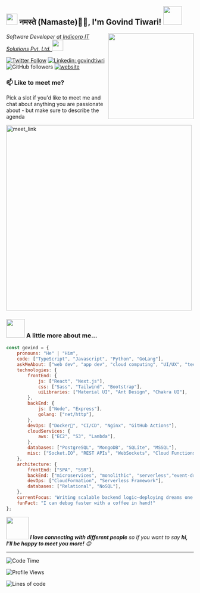 <h2><img src="https://emojis.slackmojis.com/emojis/images/1531849430/4246/blob-sunglasses.gif?1531849430" width="30"/> नमस्ते (Namaste)🙏🏻, I'm Govind Tiwari! <img src="https://media.giphy.com/media/12oufCB0MyZ1Go/giphy.gif" width="50"></h2>
<img align='right' src="https://media.giphy.com/media/M9gbBd9nbDrOTu1Mqx/giphy.gif" width="230">
<p><em>Software Developer at <a href="https://indicorpit.com/">Indicorp IT Solutions Pvt. Ltd.
</a><img src="https://media.giphy.com/media/WUlplcMpOCEmTGBtBW/giphy.gif" width="30"> 
</em></p>

[![Twitter Follow](https://img.shields.io/twitter/follow/Govind_tiwari_?label=Follow)](https://twitter.com/intent/follow?screen_name=Govind_tiwari_)
[![Linkedin: govindtiwri](https://img.shields.io/badge/-govindtiwari-blue?style=flat-square&logo=Linkedin&logoColor=white&link=https://www.linkedin.com/in/govindtiwri/)](https://www.linkedin.com/in/govindtiwri/)
![GitHub followers](https://img.shields.io/github/followers/govindti?label=Follow&style=social)
[![website](https://img.shields.io/badge/Website-46a2f1.svg?&style=flat-square&logo=Google-Chrome&logoColor=white&link=https://www.govindtiwari.site/)](https://www.govindtiwari.site/)


### 📫 Like to meet me?

Pick a slot if you'd like to meet me and chat about anything you are passionate about - but make sure to describe the agenda

<a href="https://calendly.com/108tiwari-g/30min" target="_blank"><img width="498" alt="meet_link" src="https://user-images.githubusercontent.com/15426564/144297439-f530f383-e73e-41e0-9914-a9b7d3f432e5.png"></a>

<!-- 👇 Hit in your console or terminal to connect with me.

```bash
npx anmol
```
**👆 This command line tool can be found at [npx anmol](https://github.com/anmol098/npx_card)** -->

### <img src="https://media.giphy.com/media/VgCDAzcKvsR6OM0uWg/giphy.gif" width="50"> A little more about me...  

```javascript
const govind = {
    pronouns: "He" | "Him",
    code: ["TypeScript", "Javascript", "Python", "GoLang"],
    askMeAbout: ["web dev", "app dev", "cloud computing", "UI/UX", "tech trends"],
    technologies: {
        frontEnd: {
            js: ["React", "Next.js"],
            css: ["Sass", "Tailwind", "Bootstrap"],
            uiLibraries: ["Material UI", "Ant Design", "Chakra UI"],
        },
        backEnd: {
            js: ["Node", "Express"],
            golang: ["net/http"],
        },
        devOps: ["Docker🐳", "CI/CD", "Nginx", "GitHub Actions"],
        cloudServices: {
            aws: ["EC2", "S3", "Lambda"],
        },
        databases: ["PostgreSQL", "MongoDB", "SQLite", "MSSQL"],
        misc: ["Socket.IO", "REST APIs", "WebSockets", "Cloud Functions"]
    },
    architecture: {
        frontEnd: ["SPA", "SSR"],
        backEnd: ["microservices", "monolithic", "serverless","event-driven", "design system pattern"],
        devOps: ["CloudFormation", "Serverless Framework"],
        databases: ["Relational", "NoSQL"],
    },
    currentFocus: "Writing scalable backend logic—deploying dreams one goroutine at a time.",
    funFact: "I can debug faster with a coffee in hand!"
};
```

<img src="https://media.giphy.com/media/LnQjpWaON8nhr21vNW/giphy.gif" width="60"> <em><b>I love connecting with different people</b> so if you want to say <b>hi, I'll be happy to meet you more!</b> 😊</em>

---
<!--START_SECTION:waka-->
![Code Time](http://img.shields.io/badge/Code%20Time-4%2C56%20hrs%2011%20mins-blue)

![Profile Views](http://img.shields.io/badge/Profile%20Views-753-blue)

![Lines of code](https://img.shields.io/badge/From%20Hello%20World%20I%27ve%20Written-1.9%20million%20lines%20of%20code-blue)

<!-- **🐱 My GitHub Data** 

> 📦 278.5 kB Used in GitHub's Storage 
 > 
> 🏆 750 Total ontributions
 > 
> 💻 Available for freelance, remote, or full-time roles — let's build something great together!
 > 
> 📜 26 Public Repositories 
 > 
> 🔑 17 Private Repositories 
 > 
**I'm an Early 🐤** 

```text
🌞 Morning                1650 commits        ████░░░░░░░░░░░░░░░░░░░░░   17.05 % 
🌆 Daytime                3705 commits        ██████████░░░░░░░░░░░░░░░   38.29 % 
🌃 Evening                2823 commits        ███████░░░░░░░░░░░░░░░░░░   29.18 % 
🌙 Night                  1497 commits        ████░░░░░░░░░░░░░░░░░░░░░   15.47 % 
```
📅 **I'm Most Productive on Sunday** 

```text
Monday                   1080 commits        ███░░░░░░░░░░░░░░░░░░░░░░   11.16 % 
Tuesday                  1397 commits        ████░░░░░░░░░░░░░░░░░░░░░   14.44 % 
Wednesday                1459 commits        ████░░░░░░░░░░░░░░░░░░░░░   15.08 % 
Thursday                 1137 commits        ███░░░░░░░░░░░░░░░░░░░░░░   11.75 % 
Friday                   948 commits         ██░░░░░░░░░░░░░░░░░░░░░░░   09.80 % 
Saturday                 1397 commits        ████░░░░░░░░░░░░░░░░░░░░░   14.44 % 
Sunday                   2257 commits        ██████░░░░░░░░░░░░░░░░░░░   23.33 % 
``` -->


<!-- 📊 **This Week I Spent My Time On** 

```text
🕑︎ Time Zone: Asia/India

💬 Programming Languages: 
TypeScript               36 hrs 43 mins      ███████████████████████░░   92.66 % 
JSON                     1 hr 10 mins        █░░░░░░░░░░░░░░░░░░░░░░░░   02.98 % 
Text                     25 mins             ░░░░░░░░░░░░░░░░░░░░░░░░░   01.07 % 
.env file                19 mins             ░░░░░░░░░░░░░░░░░░░░░░░░░   00.81 % 
textmate                 12 mins             ░░░░░░░░░░░░░░░░░░░░░░░░░   00.51 % 

🔥 Editors: 
WebStorm                 39 hrs 36 mins      █████████████████████████   99.92 % 
VS Code                  1 min               ░░░░░░░░░░░░░░░░░░░░░░░░░   00.08 % 

💻 Operating System: 
Mac                      39 hrs 37 mins      █████████████████████████   100.00 % 
``` -->

<!-- **I Mostly Code in JavaScript** 

```text
TypeScript               13 repos            ████░░░░░░░░░░░░░░░░░░░░░   15.85 % 
Python                   5 repos             ██░░░░░░░░░░░░░░░░░░░░░░░   06.10 % 
Dart                     5 repos             ██░░░░░░░░░░░░░░░░░░░░░░░   06.10 % 
MDX                      1 repo              ░░░░░░░░░░░░░░░░░░░░░░░░░   01.22 % 
HTML                     1 repo              ░░░░░░░░░░░░░░░░░░░░░░░░░   01.22 % 
``` -->




 <!-- Last Updated on 18/07/2025 00:38:16 UTC -->
<!--END_SECTION:waka-->

<!-- **These Readme stats are generated using github action [awesome-readme-stats](https://github.com/anmol098/waka-readme-stats)** -->

<!-- NOTE: Top languages does not indicate my skill level or anything like that. It is just a metric of which languages have been hosted by me on GitHub based on the usage across repositories. There are others which I haven't put up on GitHub. -->
